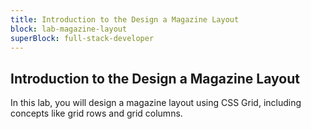 ```yaml
---
title: Introduction to the Design a Magazine Layout
block: lab-magazine-layout
superBlock: full-stack-developer
---
```


## Introduction to the Design a Magazine Layout

In this lab, you will design a magazine layout using CSS Grid, including concepts like grid rows and grid columns.
